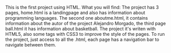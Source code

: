 This is the first project using HTML.
What you will find: 
The project has 3 pages, home.html is a landingpage and also has information about programming languages. The second one aboutme.html, it contains information about the autor of the project Alejandro Morgado, the third page ball.html it has information about basketball.
The project it's writen with HTML5, also some tags with CSS3 to improve the style of the pages.
To run the project, just access to all the .html, each page has a navigation bar to navigate between them.

